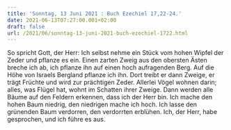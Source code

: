 ```yaml
---
title: 'Sonntag, 13 Juni 2021 : Buch Ezechiel 17,22-24.'
date: 2021-06-13T07:27:00.001+02:00
draft: false
url: /2021/06/sonntag-13-juni-2021-buch-ezechiel-1722.html
---
```


So spricht Gott, der Herr: Ich selbst nehme ein Stück vom hohen Wipfel der Zeder und pflanze es ein. Einen zarten Zweig aus den obersten Ästen breche ich ab, ich pflanze ihn auf einen hoch aufragenden Berg. Auf die Höhe von Israels Bergland pflanze ich ihn. Dort treibt er dann Zweige, er trägt Früchte und wird zur prächtigen Zeder. Allerlei Vögel wohnen darin; alles, was Flügel hat, wohnt im Schatten ihrer Zweige. Dann werden alle Bäume auf den Feldern erkennen, dass ich der Herr bin. Ich mache den hohen Baum niedrig, den niedrigen mache ich hoch. Ich lasse den grünenden Baum verdorren, den verdorrten erblühen. Ich, der Herr, habe gesprochen, und ich führe es aus.
